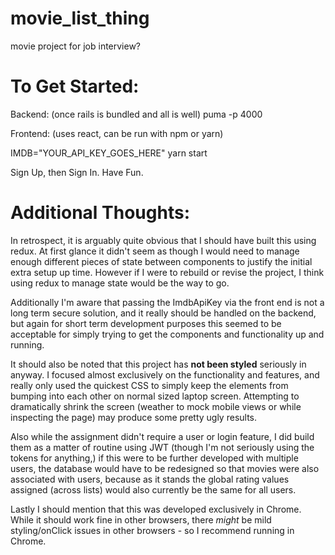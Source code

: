 # movie_list_thing
movie project for job interview?


# To Get Started:

Backend:
(once rails is bundled and all is well) 
 puma -p 4000 


Frontend:
(uses react, can be run with npm or yarn) 

IMDB="YOUR_API_KEY_GOES_HERE" yarn start 

Sign Up, then Sign In. Have Fun.


# Additional Thoughts:
In retrospect, it is arguably quite obvious that I should have built this using redux. At first glance it didn't seem as though I would need to manage enough different pieces of state between components to justify the initial extra setup up time. However if I were to rebuild or revise the project, I think using redux to manage state would be the way to go. 

Additionally I'm aware that passing the ImdbApiKey via the front end is not a long term secure solution, and it really should be handled on the backend, but again for short term development purposes this seemed to be acceptable for simply trying to get the components and functionality up and running. 

It should also be noted that this project has **not been styled** seriously in anyway. I focused almost exclusively on the functionality and features, and really only used the quickest CSS to simply keep the elements from bumping into each other on normal sized laptop screen. Attempting to dramatically shrink the screen (weather to mock mobile views or while inspecting the page) may produce some pretty ugly results. 

Also while the assignment didn't require a user or login feature, I did build them as a matter of routine using JWT (though I'm not seriously using the tokens for anything,) if this were to be further developed with multiple users, the database would have to be redesigned so that movies were also associated with users, because as it stands the global rating values assigned (across lists) would also currently be the same for all users. 

Lastly I should mention that this was developed exclusively in Chrome. While it should work fine in other browsers, there *might* be mild styling/onClick issues in other browsers - so I recommend running in Chrome.
